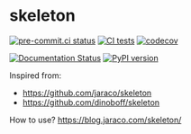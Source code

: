 <!--
SPDX-FileCopyrightText: 2023 Filipe Laíns

SPDX-License-Identifier: MIT
-->

# skeleton

[![pre-commit.ci status](https://results.pre-commit.ci/badge/github/FFY00/PROJECT/main.svg)](https://results.pre-commit.ci/latest/github/FFY00/PROJECT/main)
[![CI tests](https://github.com/FFY00/PROJECT/actions/workflows/tests.yml/badge.svg)](https://github.com/FFY00/PROJECT/actions/workflows/tests.yml)
[![codecov](https://codecov.io/gh/FFY00/PROJECT/branch/main/graph/badge.svg)](https://codecov.io/gh/FFY00/PROJECT)

[![Documentation Status](https://readthedocs.org/projects/PROJECT/badge/?version=latest)](https://PROJECT.readthedocs.io/en/latest/?badge=latest)
[![PyPI version](https://badge.fury.io/py/PROJECT.svg)](https://pypi.org/project/PROJECT/)

Inspired from:

- https://github.com/jaraco/skeleton
- https://github.com/dinoboff/skeleton

How to use? https://blog.jaraco.com/skeleton/
